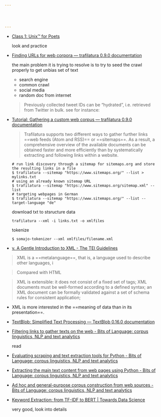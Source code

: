 ```yaml
---




---
```





* [Class 1: Unix™ for Poets](https://ftyers.github.io/079-osnov-programm/classes/01.html)

	look and practice
	
	
* [Finding URLs for web corpora — trafilatura 0.9.0 documentation](https://trafilatura.readthedocs.io/en/latest/sources.html)

	the main problem it is trying to resolve  is to try to seed the crawl properly to get unbias set of text
	
	* search engine
	* common crawl
	* social media
	* random doc from internet
	
	> Previously collected tweet IDs can be “hydrated”, i.e. retrieved from Twitter in bulk. see for instance:

* [Tutorial: Gathering a custom web corpus — trafilatura 0.9.0 documentation](https://trafilatura.readthedocs.io/en/latest/tutorial0.html)

	 > Trafilatura supports two different ways to gather further links ==web feeds (Atom and RSS)== or ==sitemaps==. As a result, a comprehensive overview of the available documents can be obtained faster and more efficiently than by systematically extracting and following links within a website.

	```
	# run link discovery through a sitemap for sitemaps.org and store the resulting links in a file
	$ trafilatura --sitemap "https://www.sitemaps.org/" --list > mylinks.txt
	# using an already known sitemap URL
	$ trafilatura --sitemap "https://www.sitemaps.org/sitemap.xml" --list
	# targeting webpages in German
	$ trafilatura --sitemap "https://www.sitemaps.org/" --list --target-language "de"
	```

	download txt to stsructure data
	
	```
	trafilatura --xml -i links.txt -o xmlfiles
	
	```
	
	tokenize
	
	```
	$ somajo-tokenizer --xml xmlfiles/filename.xml
	
	```
	
* [v. A Gentle Introduction to XML - The TEI Guidelines](https://tei-c.org/release/doc/tei-p5-doc/en/html/SG.html)

> XML is a ==metalanguage==, that is, a language used to describe other languages, i

> Compared with HTML

> XML is extensible: it does not consist of a fixed set of tags;
> XML documents must be well-formed according to a defined syntax;
an XML document can be formally validated against a set of schema rules for consistent application;
* XML is more interested in the ==meaning of data than in its presentation==.

* [TextBlob: Simplified Text Processing — TextBlob 0.16.0 documentation](https://textblob.readthedocs.io/en/dev/)



	
* [Filtering links to gather texts on the web - Bits of Language: corpus linguistics, NLP and text analytics](https://adrien.barbaresi.eu/blog/link-filtering-courlan-python.html)

	read
	
	
* [Evaluating scraping and text extraction tools for Python - Bits of Language: corpus linguistics, NLP and text analytics](https://adrien.barbaresi.eu/blog/evaluating-text-extraction-python.html)

* [Extracting the main text content from web pages using Python - Bits of Language: corpus linguistics, NLP and text analytics](https://adrien.barbaresi.eu/blog/trafilatura-main-text-content-python.html)

* [Ad hoc and general-purpose corpus construction from web sources - Bits of Language: corpus linguistics, NLP and text analytics](https://adrien.barbaresi.eu/blog/web-corpus-construction-phd-thesis.html)


* [Keyword Extraction: from TF-IDF to BERT | Towards Data Science](https://towardsdatascience.com/keyword-extraction-python-tf-idf-textrank-topicrank-yake-bert-7405d51cd839)

	very good, look into details